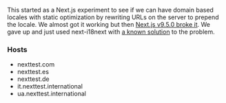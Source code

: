 This started as a Next.js experiment to see if we can have domain based locales with static optimization by rewriting URLs on the server to prepend the locale. We almost got it working but then [Next.js v9.5.0 broke it](issues/3). We gave up and just used next-i18next with [a known solution](https://github.com/isaachinman/next-i18next/issues/16#issuecomment-520853281) to the problem.

### Hosts

- nexttest.com
- nexttest.es
- nexttest.de
- it.nexttest.international
- ua.nexttest.international
